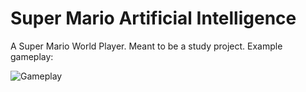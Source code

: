 # Super Mario Artificial Intelligence

A Super Mario World Player. Meant to be a study project.
Example gameplay:

![Gameplay](gifs/AI_playing_v0.gif)
